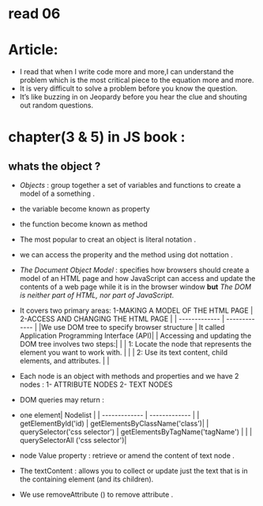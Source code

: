 # read 06

# Article:

* I read that when I write code more and more,I can understand the problem which is the most critical piece to the equation more and more.
* It is very difficult to solve a problem before you know the question.  
* It’s like buzzing in on Jeopardy before you hear the clue and shouting out random questions.

# chapter(3 & 5) in JS book :
 
 ## whats the object ?

* *Objects* : group together a set of variables and functions to create a model of a something .

* the variable become known as property
* the function become known as method 

* The most popular to creat an object  is literal notation .
* we can access the properity and the method using dot nottation .

* *The Document Object Model* : specifies how browsers should create a model of an HTML page and how JavaScript can access and update the contents of a web page while it is in the browser window
**but** *The DOM is neither part of HTML, nor part of JavaScript*.

* It covers two primary areas: 
1-MAKING A MODEL OF THE HTML PAGE | 2-ACCESS AND CHANGING THE HTML PAGE   |
| ------------- | ------------- |
|We use DOM tree to specify browser structure  | It called Application Programming Interface (API)|
| Accessing and updating the DOM tree involves two steps:| |
| 1: Locate the node that represents the element you want to work with. |  |
| 2: Use its text content, child elements, and attributes. |  |


* Each node is an object with methods and properties and we have 2 nodes :
1- ATTRIBUTE NODES
2- TEXT NODES

* DOM queries may return :
* one element| Nodelist   |
| ------------- | ------------- |
| getElementByld('id) |  getElementsByClassName('class')|
| querySelector('css selector') | getElementsByTagName('tagName')  |
|  | querySelectorAll ('css selector')|

*  node Value property : retrieve or amend the content of text node .
* The textContent  : allows you to collect or update just the text that is in the containing element (and its children).
*  We use removeAttribute () to remove attribute .